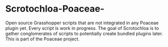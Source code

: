 # Scrotochloa-Poaceae-
Open source Grasshopper scripts that are not integrated in any Poaceae plugin yet. Every script is work in progress. The goal of Scrotochloa is to gather conglomerates of scripts to potentially create bundled plugins later. This is part of the Poaceae project. 
